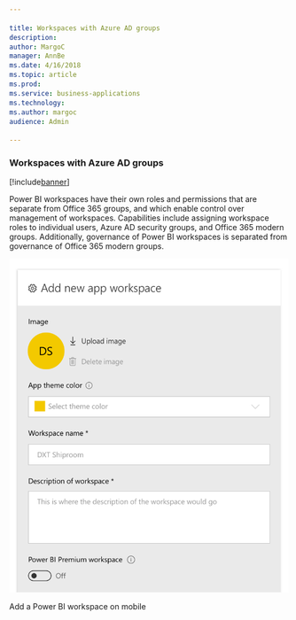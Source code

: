 ```yaml
---

title: Workspaces with Azure AD groups
description: 
author: MargoC
manager: AnnBe
ms.date: 4/16/2018
ms.topic: article
ms.prod: 
ms.service: business-applications
ms.technology: 
ms.author: margoc
audience: Admin

---
```

### Workspaces with Azure AD groups

[!include[banner](../../includes/banner.md)]




Power BI workspaces have their own roles and permissions that are separate from
Office 365 groups, and which enable control over management of workspaces.
Capabilities include assigning workspace roles to individual users, Azure AD
security groups, and Office 365 modern groups. Additionally, governance of Power
BI workspaces is separated from governance of Office 365 modern groups.

![A screenshot of how to add a Power BI workspace on mobile](media/workspaces-with-azure-ad-groups-1.png "A screenshot of how to add a Power BI workspace on mobile")

Add a Power BI workspace on mobile




